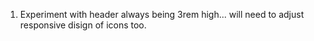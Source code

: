 1. Experiment with header always being 3rem high... will need to adjust responsive disign of icons too.
